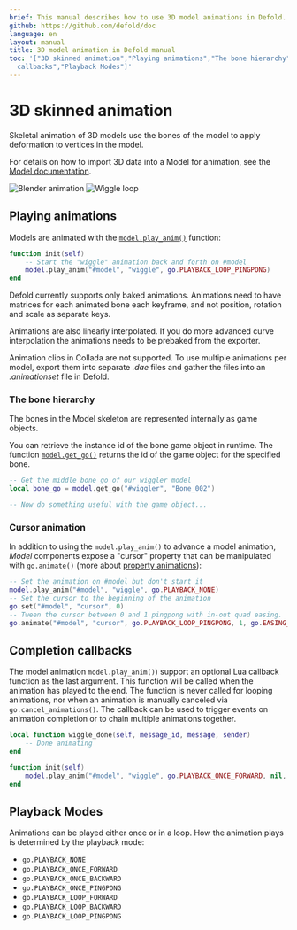 ```yaml
---
brief: This manual describes how to use 3D model animations in Defold.
github: https://github.com/defold/doc
language: en
layout: manual
title: 3D model animation in Defold manual
toc: '["3D skinned animation","Playing animations","The bone hierarchy","Cursor animation","Completion
  callbacks","Playback Modes"]'
---
```


# 3D skinned animation

Skeletal animation of 3D models use the bones of the model to apply deformation to vertices in the model.

For details on how to import 3D data into a Model for animation, see the [Model documentation](/manuals/model).

  ![Blender animation](../images/animation/blender_animation.png)
  ![Wiggle loop](../images/animation/suzanne.gif)


## Playing animations

Models are animated with the [`model.play_anim()`](/ref/model#model.play_anim) function:

```lua
function init(self)
    -- Start the "wiggle" animation back and forth on #model
    model.play_anim("#model", "wiggle", go.PLAYBACK_LOOP_PINGPONG)
end
```

<div class='important' markdown='1'>
Defold currently supports only baked animations. Animations need to have matrices for each animated bone each keyframe, and not position, rotation and scale as separate keys.

Animations are also linearly interpolated. If you do more advanced curve interpolation the animations needs to be prebaked from the exporter.

Animation clips in Collada are not supported. To use multiple animations per model, export them into separate *.dae* files and gather the files into an *.animationset* file in Defold.
</div>

### The bone hierarchy

The bones in the Model skeleton are represented internally as game objects.

You can retrieve the instance id of the bone game object in runtime. The function [`model.get_go()`](/ref/model#model.get_go) returns the id of the game object for the specified bone.

```lua
-- Get the middle bone go of our wiggler model
local bone_go = model.get_go("#wiggler", "Bone_002")

-- Now do something useful with the game object...
```

### Cursor animation

In addition to using the `model.play_anim()` to advance a model animation, *Model* components expose a "cursor" property that can be manipulated with `go.animate()` (more about [property animations](/manuals/property-animation)):

```lua
-- Set the animation on #model but don't start it
model.play_anim("#model", "wiggle", go.PLAYBACK_NONE)
-- Set the cursor to the beginning of the animation
go.set("#model", "cursor", 0)
-- Tween the cursor between 0 and 1 pingpong with in-out quad easing.
go.animate("#model", "cursor", go.PLAYBACK_LOOP_PINGPONG, 1, go.EASING_INOUTQUAD, 3)
```

## Completion callbacks

The model animation `model.play_anim()`) support an optional Lua callback function as the last argument. This function will be called when the animation has played to the end. The function is never called for looping animations, nor when an animation is manually canceled via `go.cancel_animations()`. The callback can be used to trigger events on animation completion or to chain multiple animations together.

```lua
local function wiggle_done(self, message_id, message, sender)
    -- Done animating
end

function init(self)
    model.play_anim("#model", "wiggle", go.PLAYBACK_ONCE_FORWARD, nil, wiggle_done)
end
```

## Playback Modes

Animations can be played either once or in a loop. How the animation plays is determined by the playback mode:

* `go.PLAYBACK_NONE`
* `go.PLAYBACK_ONCE_FORWARD`
* `go.PLAYBACK_ONCE_BACKWARD`
* `go.PLAYBACK_ONCE_PINGPONG`
* `go.PLAYBACK_LOOP_FORWARD`
* `go.PLAYBACK_LOOP_BACKWARD`
* `go.PLAYBACK_LOOP_PINGPONG`